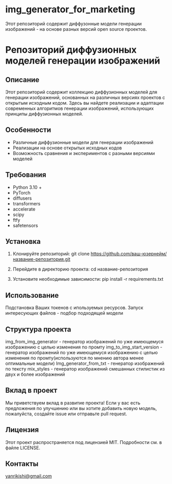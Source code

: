 # img_generator_for_marketing
Этот репозиторий содержит диффузонные модели генерации изображений - на основе разных версий open source проектов.

# Репозиторий диффузионных моделей генерации изображений

## Описание
Этот репозиторий содержит коллекцию диффузионных моделей для генерации изображений, основанных на различных версиях проектов с открытым исходным кодом. Здесь вы найдете реализации и адаптации современных алгоритмов генерации изображений, использующих принципы диффузионных моделей.

## Особенности
- Различные диффузионные модели для генерации изображений
- Реализации на основе открытых исходных кодов
- Возможность сравнения и экспериментов с разными версиями моделей

## Требования
- Python 3.10 +
- PyTorch
- diffusers
- transformers
- accelerate
- scipy
- ftfy
- safetensors

## Установка
1. Клонируйте репозиторий:
git clone https://github.com/ваш-юзернейм/название-репозитория.git

2. Перейдите в директорию проекта:
cd название-репозитория

3. Установите необходимые зависимости:
pip install -r requirements.txt

## Использование
Подстановка Ваших токенов с ипользуемых ресурсов. Запуск интересующих файлов - подбор подходящей модели

## Структура проекта
img_from_img_generator - генератор изображений по уже имеющемуся изображению с целью изменения по промту
img_to_img_start_version - генератор изображений по уже имеющемуся изображению с целью изменения по промту(используются по мнению автора менее оптимальные модели)
Img_generator_from_txt - генератор изображений по тексту
mix_styles - генератор изображений смешанных стилистик из двух и более изображений 

## Вклад в проект
Мы приветствуем вклад в развитие проекта! Если у вас есть предложения по улучшению или вы хотите добавить новую модель, пожалуйста, создайте issue или отправьте pull request.

## Лицензия
Этот проект распространяется под лицензией MIT. Подробности см. в файле LICENSE.

## Контакты
yanrikishi@gmail.com

